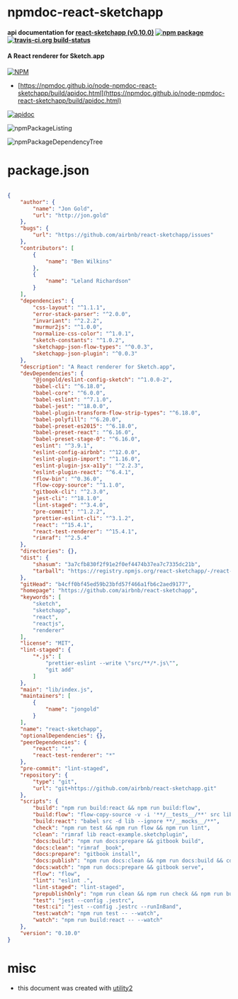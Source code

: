 # npmdoc-react-sketchapp

#### api documentation for  [react-sketchapp (v0.10.0)](https://github.com/airbnb/react-sketchapp)  [![npm package](https://img.shields.io/npm/v/npmdoc-react-sketchapp.svg?style=flat-square)](https://www.npmjs.org/package/npmdoc-react-sketchapp) [![travis-ci.org build-status](https://api.travis-ci.org/npmdoc/node-npmdoc-react-sketchapp.svg)](https://travis-ci.org/npmdoc/node-npmdoc-react-sketchapp)

#### A React renderer for Sketch.app

[![NPM](https://nodei.co/npm/react-sketchapp.png?downloads=true&downloadRank=true&stars=true)](https://www.npmjs.com/package/react-sketchapp)

- [https://npmdoc.github.io/node-npmdoc-react-sketchapp/build/apidoc.html](https://npmdoc.github.io/node-npmdoc-react-sketchapp/build/apidoc.html)

[![apidoc](https://npmdoc.github.io/node-npmdoc-react-sketchapp/build/screenCapture.buildCi.browser.%252Ftmp%252Fbuild%252Fapidoc.html.png)](https://npmdoc.github.io/node-npmdoc-react-sketchapp/build/apidoc.html)

![npmPackageListing](https://npmdoc.github.io/node-npmdoc-react-sketchapp/build/screenCapture.npmPackageListing.svg)

![npmPackageDependencyTree](https://npmdoc.github.io/node-npmdoc-react-sketchapp/build/screenCapture.npmPackageDependencyTree.svg)



# package.json

```json

{
    "author": {
        "name": "Jon Gold",
        "url": "http://jon.gold"
    },
    "bugs": {
        "url": "https://github.com/airbnb/react-sketchapp/issues"
    },
    "contributors": [
        {
            "name": "Ben Wilkins"
        },
        {
            "name": "Leland Richardson"
        }
    ],
    "dependencies": {
        "css-layout": "^1.1.1",
        "error-stack-parser": "^2.0.0",
        "invariant": "^2.2.2",
        "murmur2js": "^1.0.0",
        "normalize-css-color": "^1.0.1",
        "sketch-constants": "^1.0.2",
        "sketchapp-json-flow-types": "^0.0.3",
        "sketchapp-json-plugin": "^0.0.3"
    },
    "description": "A React renderer for Sketch.app",
    "devDependencies": {
        "@jongold/eslint-config-sketch": "^1.0.0-2",
        "babel-cli": "^6.18.0",
        "babel-core": "^6.0.0",
        "babel-eslint": "^7.1.0",
        "babel-jest": "^18.0.0",
        "babel-plugin-transform-flow-strip-types": "^6.18.0",
        "babel-polyfill": "^6.20.0",
        "babel-preset-es2015": "^6.18.0",
        "babel-preset-react": "^6.16.0",
        "babel-preset-stage-0": "^6.16.0",
        "eslint": "^3.9.1",
        "eslint-config-airbnb": "^12.0.0",
        "eslint-plugin-import": "^1.16.0",
        "eslint-plugin-jsx-a11y": "^2.2.3",
        "eslint-plugin-react": "^6.4.1",
        "flow-bin": "^0.36.0",
        "flow-copy-source": "^1.1.0",
        "gitbook-cli": "^2.3.0",
        "jest-cli": "^18.1.0",
        "lint-staged": "^3.4.0",
        "pre-commit": "^1.2.2",
        "prettier-eslint-cli": "^3.1.2",
        "react": "^15.4.1",
        "react-test-renderer": "^15.4.1",
        "rimraf": "^2.5.4"
    },
    "directories": {},
    "dist": {
        "shasum": "3a7cfb830f2f91e2f0ef4474b37ea7c7335dc21b",
        "tarball": "https://registry.npmjs.org/react-sketchapp/-/react-sketchapp-0.10.0.tgz"
    },
    "gitHead": "b4cff0bf45ed59b23bfd57f466a1fb6c2aed9177",
    "homepage": "https://github.com/airbnb/react-sketchapp",
    "keywords": [
        "sketch",
        "sketchapp",
        "react",
        "reactjs",
        "renderer"
    ],
    "license": "MIT",
    "lint-staged": {
        "*.js": [
            "prettier-eslint --write \"src/**/*.js\"",
            "git add"
        ]
    },
    "main": "lib/index.js",
    "maintainers": [
        {
            "name": "jongold"
        }
    ],
    "name": "react-sketchapp",
    "optionalDependencies": {},
    "peerDependencies": {
        "react": "*",
        "react-test-renderer": "*"
    },
    "pre-commit": "lint-staged",
    "repository": {
        "type": "git",
        "url": "git+https://github.com/airbnb/react-sketchapp.git"
    },
    "scripts": {
        "build": "npm run build:react && npm run build:flow",
        "build:flow": "flow-copy-source -v -i '**/__tests__/**' src lib",
        "build:react": "babel src -d lib --ignore **/__mocks__/**",
        "check": "npm run test && npm run flow && npm run lint",
        "clean": "rimraf lib react-example.sketchplugin",
        "docs:build": "npm run docs:prepare && gitbook build",
        "docs:clean": "rimraf _book",
        "docs:prepare": "gitbook install",
        "docs:publish": "npm run docs:clean && npm run docs:build && cd _book && git init && git commit --allow-empty -m 'update book' && git fetch git@github.com:airbnb/react-sketchapp.git gh-pages && git checkout -b gh-pages && git add . && git commit -am 'update book' && git push git@github.com:airbnb/react-sketchapp.git gh-pages --force",
        "docs:watch": "npm run docs:prepare && gitbook serve",
        "flow": "flow",
        "lint": "eslint .",
        "lint-staged": "lint-staged",
        "prepublishOnly": "npm run clean && npm run check && npm run build",
        "test": "jest --config .jestrc",
        "test:ci": "jest --config .jestrc --runInBand",
        "test:watch": "npm run test -- --watch",
        "watch": "npm run build:react -- --watch"
    },
    "version": "0.10.0"
}
```



# misc
- this document was created with [utility2](https://github.com/kaizhu256/node-utility2)
